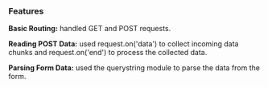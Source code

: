 ### Features
**Basic Routing:** handled GET and POST requests.

**Reading POST Data:** used request.on('data') to collect incoming data chunks and request.on('end') to process the collected data.

**Parsing Form Data:** used the querystring module to parse the data from the form.